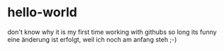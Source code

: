 # hello-world
don't know why
it is my first time 
working with githubs
so long its funny
eine änderung ist erfolgt, weil ich noch am anfang steh ;-)
